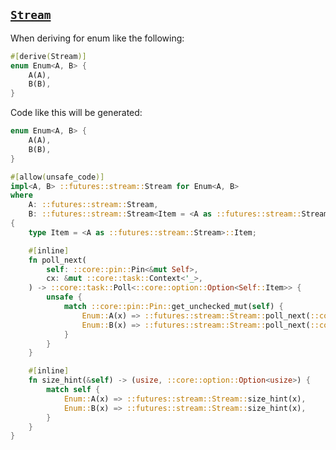 ## [`Stream`](https://docs.rs/futures-preview/0.3.0-alpha.19/futures/stream/trait.Stream.html)

When deriving for enum like the following:

```rust
#[derive(Stream)]
enum Enum<A, B> {
    A(A),
    B(B),
}
```

Code like this will be generated:

```rust
enum Enum<A, B> {
    A(A),
    B(B),
}

#[allow(unsafe_code)]
impl<A, B> ::futures::stream::Stream for Enum<A, B>
where
    A: ::futures::stream::Stream,
    B: ::futures::stream::Stream<Item = <A as ::futures::stream::Stream>::Item>,
{
    type Item = <A as ::futures::stream::Stream>::Item;

    #[inline]
    fn poll_next(
        self: ::core::pin::Pin<&mut Self>,
        cx: &mut ::core::task::Context<'_>,
    ) -> ::core::task::Poll<::core::option::Option<Self::Item>> {
        unsafe {
            match ::core::pin::Pin::get_unchecked_mut(self) {
                Enum::A(x) => ::futures::stream::Stream::poll_next(::core::pin::Pin::new_unchecked(x), cx),
                Enum::B(x) => ::futures::stream::Stream::poll_next(::core::pin::Pin::new_unchecked(x), cx),
            }
        }
    }

    #[inline]
    fn size_hint(&self) -> (usize, ::core::option::Option<usize>) {
        match self {
            Enum::A(x) => ::futures::stream::Stream::size_hint(x),
            Enum::B(x) => ::futures::stream::Stream::size_hint(x),
        }
    }
}
```
